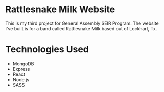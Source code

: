 # Rattlesnake Milk Website

This is my third project for General Assembly SEIR Program. The website I've built is for a band called Rattlesnake Milk based out of Lockhart, Tx. 

# Technologies Used

- MongoDB
- Express
- React
- Node.js
- SASS
